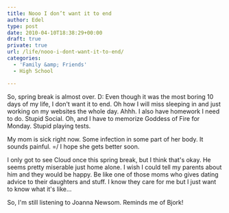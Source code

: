 ```yaml
---
title: Nooo I don’t want it to end
author: Edel
type: post
date: 2010-04-10T18:38:29+00:00
draft: true
private: true
url: /life/nooo-i-dont-want-it-to-end/
categories:
  - 'Family &amp; Friends'
  - High School

---
```

So, spring break is almost over. D: Even though it was the most boring 10 days of my life, I don't want it to end. Oh how I will miss sleeping in and just working on my websites the whole day. Ahhh. I also have homework I need to do. Stupid Social. Oh, and I have to memorize Goddess of Fire for Monday. Stupid playing tests.

My mom is sick right now. Some infection in some part of her body. It sounds painful. =/ I hope she gets better soon.

I only got to see Cloud once this spring break, but I think that's okay. He seems pretty miserable just home alone. I wish I could tell my parents about him and they would be happy. Be like one of those moms who gives dating advice to their daughters and stuff. I know they care for me but I just want to know what it's like&#8230;

So, I'm still listening to Joanna Newsom. Reminds me of Bjork!


